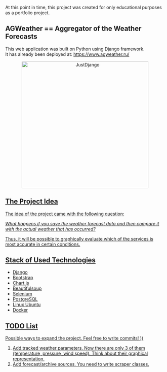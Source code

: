 At this point in time, this project was created for only educational purposes as a portfolio project.

## AGWeather == Aggregator of the Weather Forecasts 

This web application was built on Python using Django framework. <br/>
It has already been deployed at: https://www.agweather.ru/

<p align="center">
  <p align="center">
    <a href="https://www.agweather.ru/" target="_blank">
      <img src="https://www.agweather.ru/static/agw_screenshot.png" alt="JustDjango" height="400">
  </p>
</p>
      
## The Project Idea

The idea of the project came with the following question: <br/>

_What happens if you save the weather forecast data and then compare it with the actual weather that has occurred?_<br/>

Thus, it will be possible to graphically evaluate which of the services is most accurate in certain conditions.

## Stack of Used Technologies

- Django
- Bootstrap
- Chart.js
- Beautifulsoup
- Selenium
- PostgreSQL
- Linux Ubuntu
- Docker

## TODO List

Possible ways to expand the project. Feel free to write commits! ))

1. Add tracked weather parameters. Now there are only 3 of them (temperature, pressure, wind speed). Think about their graphical representation.
2. Add forecast/archive sources. You need to write scraper classes.
